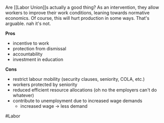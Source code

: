 Are [[Labor Union]]s actually a good thing? As an intervention, they allow workers to improve their work conditions, leaning towards normative economics. Of course, this will hurt production in some ways. That's arguable. nah it's not. 

**Pros**
- incentive to work
- protection from dismissal
- accountability
- investment in education

**Cons**
- restrict labour mobility (security clauses, seniority, COLA, etc.)
- workers protected by seniority
- reduced efficient resource allocations (oh no the employers can't do whatever)
- contribute to unemployment due to increased wage demands
	- increased wage -> less demand

#Labor 